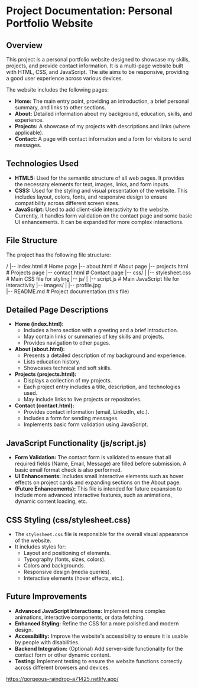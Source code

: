 #   Project Documentation: Personal Portfolio Website

##  Overview

This project is a personal portfolio website designed to showcase my skills, projects, and provide contact information. It is a multi-page website built with HTML, CSS, and JavaScript. The site aims to be responsive, providing a good user experience across various devices.

The website includes the following pages:

-   **Home:** The main entry point, providing an introduction, a brief personal summary, and links to other sections.
-   **About:** Detailed information about my background, education, skills, and experience.
-   **Projects:** A showcase of my projects with descriptions and links (where applicable).
-   **Contact:** A page with contact information and a form for visitors to send messages.

##  Technologies Used

-   **HTML5:** Used for the semantic structure of all web pages.  It provides the necessary elements for text, images, links, and form inputs.
-   **CSS3:** Used for the styling and visual presentation of the website. This includes layout, colors, fonts, and responsive design to ensure compatibility across different screen sizes.
-   **JavaScript:** Used to add client-side interactivity to the website.  Currently, it handles form validation on the contact page and some basic UI enhancements.  It can be expanded for more complex interactions.

##  File Structure

The project has the following file structure:

/
|-- index.html       # Home page
|-- about.html       # About page
|-- projects.html    # Projects page
|-- contact.html     # Contact page
|-- css/
|   |-- stylesheet.css  # Main CSS file for styling
|-- js/
|   |-- script.js     # Main JavaScript file for interactivity
|-- images/
|   |-- profile.jpg   
|-- README.md        # Project documentation (this file)


##  Detailed Page Descriptions

-   **Home (index.html):**
    -   Includes a hero section with a greeting and a brief introduction.
    -   May contain links or summaries of key skills and projects.
    -   Provides navigation to other pages.
-   **About (about.html):**
    -   Presents a detailed description of my background and experience.
    -   Lists education history.
    -   Showcases technical and soft skills.
-   **Projects (projects.html):**
    -   Displays a collection of my projects.
    -   Each project entry includes a title, description, and technologies used.
    -   May include links to live projects or repositories.
-   **Contact (contact.html):**
    -   Provides contact information (email, LinkedIn, etc.).
    -   Includes a form for sending messages.
    -   Implements basic form validation using JavaScript.

##  JavaScript Functionality (js/script.js)

-   **Form Validation:** The contact form is validated to ensure that all required fields (Name, Email, Message) are filled before submission.  A basic email format check is also performed.
-   **UI Enhancements:** Includes small interactive elements such as hover effects on project cards and expanding sections on the About page.
-   **(Future Enhancements):** This file is intended for future expansion to include more advanced interactive features, such as animations, dynamic content loading, etc.

##  CSS Styling (css/stylesheet.css)

-   The `stylesheet.css` file is responsible for the overall visual appearance of the website.
-   It includes styles for:
    -   Layout and positioning of elements.
    -   Typography (fonts, sizes, colors).
    -   Colors and backgrounds.
    -   Responsive design (media queries).
    -   Interactive elements (hover effects, etc.).

##  Future Improvements

-   **Advanced JavaScript Interactions:** Implement more complex animations, interactive components, or data fetching.
-   **Enhanced Styling:** Refine the CSS for a more polished and modern design.
-   **Accessibility:** Improve the website's accessibility to ensure it is usable by people with disabilities.
-   **Backend Integration:** (Optional)  Add server-side functionality for the contact form or other dynamic content.
-   **Testing:** Implement testing to ensure the website functions correctly across different browsers and devices.

https://gorgeous-raindrop-a71425.netlify.app/